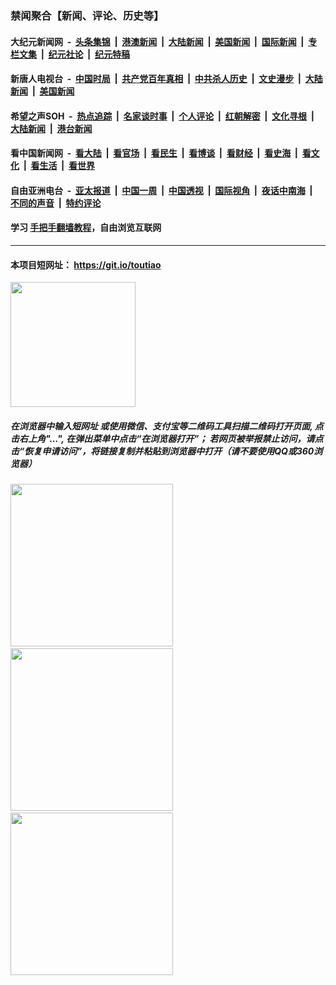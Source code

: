 ### 禁闻聚合【新闻、评论、历史等】

#### 大纪元新闻网 &nbsp;-&nbsp; [头条集锦](indexes/E头条集锦.md?t=03132202) &nbsp;|&nbsp; [港澳新闻](indexes/E港澳新闻.md?t=03132202)  &nbsp;|&nbsp; [大陆新闻](indexes/E大陆新闻.md?t=03132202) &nbsp;|&nbsp; [美国新闻](indexes/E美国新闻.md?t=03132202) &nbsp;|&nbsp; [国际新闻](indexes/E国际新闻.md?t=03132202) &nbsp;|&nbsp; [专栏文集](indexes/E专栏文集.md?t=03132202) &nbsp;|&nbsp; [纪元社论](indexes/E纪元社论.md?t=03132202) &nbsp;|&nbsp; [纪元特稿](indexes/E纪元特稿.md?t=03132202) 

#### 新唐人电视台 &nbsp;-&nbsp; [中国时局](indexes/N中国时局.md?t=03132202) &nbsp;|&nbsp; [共产党百年真相](indexes/N共产党百年真相.md?t=03132202) &nbsp;|&nbsp; [中共杀人历史](indexes/N中共杀人历史.md?t=03132202) &nbsp;|&nbsp; [文史漫步](indexes/N文史漫步.md?t=03132202) &nbsp;|&nbsp; [大陆新闻](indexes/N大陆新闻.md?t=03132202) &nbsp;|&nbsp; [美国新闻](indexes/N美国新闻.md?t=03132202)

#### 希望之声SOH &nbsp;-&nbsp; [热点追踪](indexes/H热点追踪.md?t=03132202) &nbsp;|&nbsp; [名家谈时事](indexes/H名家谈时事.md?t=03132202) &nbsp;|&nbsp; [个人评论](indexes/H个人评论.md?t=03132202)  &nbsp;|&nbsp; [红朝解密](indexes/H红朝解密.md?t=03132202) &nbsp;|&nbsp; [文化寻根](indexes/H文化寻根.md?t=03132202) &nbsp;|&nbsp; [大陆新闻](indexes/H大陆新闻.md?t=03132202) &nbsp;|&nbsp; [港台新闻](indexes/H港台新闻.md?t=03132202)

#### 看中国新闻网 &nbsp;-&nbsp; [看大陆](indexes/S看大陆.md?t=03132202) &nbsp;|&nbsp; [看官场](indexes/S看官场.md?t=03132202) &nbsp;|&nbsp; [看民生](indexes/S看民生.md?t=03132202)  &nbsp;|&nbsp; [看博谈](indexes/S看博谈.md?t=03132202) &nbsp;|&nbsp; [看财经](indexes/S看财经.md?t=03132202) &nbsp;|&nbsp; [看史海](indexes/S看史海.md?t=03132202) &nbsp;|&nbsp; [看文化](indexes/S看文化.md?t=03132202) &nbsp;|&nbsp; [看生活](indexes/S看生活.md?t=03132202) &nbsp;|&nbsp; [看世界](indexes/S看世界.md?t=03132202)

#### 自由亚洲电台 &nbsp;-&nbsp; [亚太报道](indexes/R亚太报道.md?t=03132202) &nbsp;|&nbsp; [中国一周](indexes/R中国一周.md?t=03132202) &nbsp;|&nbsp; [中国透视](indexes/R中国透视.md?t=03132202)  &nbsp;|&nbsp; [国际视角](indexes/R国际视角.md?t=03132202) &nbsp;|&nbsp; [夜话中南海](indexes/R夜话中南海.md?t=03132202) &nbsp;|&nbsp; [不同的声音](indexes/R不同的声音.md?t=03132202) &nbsp;|&nbsp; [特约评论](indexes/R特约评论.md?t=03132202)

#### 学习 [手把手翻墙教程](https://github.com/gfw-breaker/guides/wiki)，自由浏览互联网

----

#### 本项目短网址： https://git.io/toutiao
<img src="https://raw.githubusercontent.com/gfw-breaker/banned-news/master/scripts/img/qr.png" width="200px"/>  

##### 在浏览器中输入短网址 或使用微信、支付宝等二维码工具扫描二维码打开页面, 点击右上角"...", 在弹出菜单中点击“在浏览器打开”； 若网页被举报禁止访问，请点击“恢复申请访问”，将链接复制并粘贴到浏览器中打开（请不要使用QQ或360浏览器）

<img src="https://raw.githubusercontent.com/gfw-breaker/banned-news/master/scripts/img/1.png" width="260px"/> &nbsp; <img src="https://raw.githubusercontent.com/gfw-breaker/banned-news/master/scripts/img/2.png" width="260px"/> &nbsp; <img src="https://raw.githubusercontent.com/gfw-breaker/banned-news/master/scripts/img/3.png" width="260px"/>
